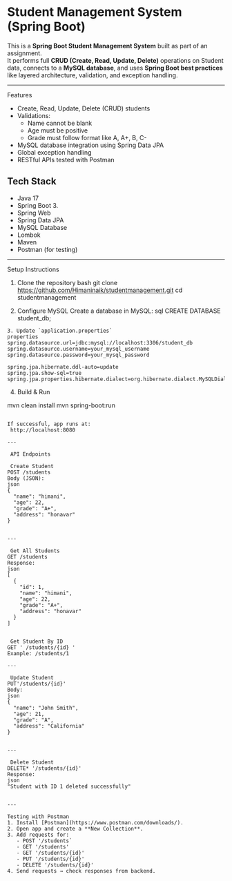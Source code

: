 #  Student Management System (Spring Boot)

This is a **Spring Boot Student Management System** built as part of an assignment.  
It performs full **CRUD (Create, Read, Update, Delete)** operations on Student data, connects to a **MySQL database**, and uses **Spring Boot best practices** like layered architecture, validation, and exception handling.

---

 Features
- Create, Read, Update, Delete (CRUD) students
- Validations:
  - Name cannot be blank
  - Age must be positive
  - Grade must follow format like A, A+, B, C-
- MySQL database integration using Spring Data JPA
- Global exception handling
- RESTful APIs tested with Postman

##  Tech Stack
- Java 17
- Spring Boot 3.
- Spring Web
- Spring Data JPA
- MySQL Database
- Lombok
- Maven
- Postman (for testing)



---

 Setup Instructions

1. Clone the repository
bash
git clone https://github.com/Himaninaik/studentmanagement.git
cd studentmanagement

2. Configure MySQL
Create a database in MySQL:
sql
CREATE DATABASE student_db;
```
3. Update `application.properties`
properties
spring.datasource.url=jdbc:mysql://localhost:3306/student_db
spring.datasource.username=your_mysql_username
spring.datasource.password=your_mysql_password

spring.jpa.hibernate.ddl-auto=update
spring.jpa.show-sql=true
spring.jpa.properties.hibernate.dialect=org.hibernate.dialect.MySQLDialect
```

 4. Build & Run

mvn clean install
mvn spring-boot:run
```

If successful, app runs at:  
 http://localhost:8080

---

 API Endpoints

 Create Student
POST /students
Body (JSON):
json
{
  "name": "himani",
  "age": 22,
  "grade": "A+",
  "address": "honavar"
}


---

 Get All Students
GET /students  
Response:
json
[
  {
    "id": 1,
    "name": "himani",
    "age": 22,
    "grade": "A+",
    "address": "honavar"
  }
]


 Get Student By ID
GET ' /students/{id} '
Example: /students/1

---

 Update Student
PUT'/students/{id}'
Body:
json
{
  "name": "John Smith",
  "age": 21,
  "grade": "A",
  "address": "California"
}


---

 Delete Student
DELETE* '/students/{id}'  
Response:
json
"Student with ID 1 deleted successfully"


---

Testing with Postman
1. Install [Postman](https://www.postman.com/downloads/).
2. Open app and create a **New Collection**.
3. Add requests for:
   - POST '/students`
   - GET '/students'
   - GET '/students/{id}'
   - PUT '/students/{id}'
   - DELETE '/students/{id}'
4. Send requests → check responses from backend.






